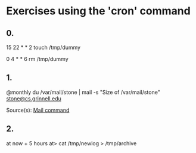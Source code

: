 # Exercises using the 'cron' command
## 0.

15 22 * * 2 touch /tmp/dummy

0 4 * * 6 rm /tmp/dummy

## 1.

@monthly du /var/mail/stone | mail -s "Size of /var/mail/stone" stone@cs.grinnell.edu

Source(s):
[Mail command](http://stackoverflow.com/questions/4658283/shell-script-to-send-email)

## 2.
at now + 5 hours
at> cat /tmp/newlog > /tmp/archive
